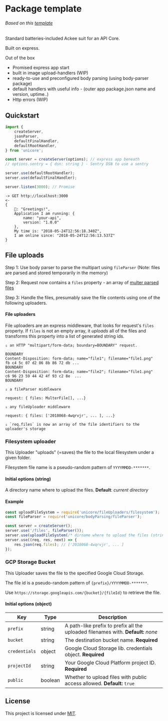 # Package template

###### Based on this [template](https://github.com/AckeeCZ/package-template/tree/6febde96d20cfec270e74d1557ba7644ff834e8c)

Standard batteries-included Ackee suit for an API Core.

Built on express.

Out of the box
- Promised express app start
- built in image upload-handlers (WIP)
- ready-to-use and preconfigured body parsing (using body-parser package)
- default handlers with useful info - (outer app package.json name and version, uptime..)
- Http errors (WIP)

## Quickstart

```js
import {
    createServer,
    jsonParser,
    defaultFinalHandler,
    defaultRootHandler,
} from 'unicore';

const server = createServer(options); // express app beneath
// options.sentry = { dsn: string } - Sentry DSN to use a sentry

server.use(defaultRootHandler);
server.use(defaultFinalHandler);

server.listen(3000); // Promise
```

```
-> GET http://localhost:3000
<-
{
    🦄: "Greetings!",
    Application I am running: {
        name: "your-api",
        version: "1.0.0"
    },
    My time is: "2018-05-24T12:56:18.340Z",
    I am online since: "2018-05-24T12:56:13.537Z"
}
```

## File uploads


Step 1: Use body parser to parse the multipart using `fileParser` (Note: files are parsed and stored temporarily in the memory)

Step 2: Request now contains a `files` property - an array of [multer parsed files](https://www.npmjs.com/package/multer#file-information)

Step 3: Handle the files, presumably save the file contents using one of the following uploaders.

#### File uploaders
File uploaders are an express middleware, that looks for request's `files` property. If `files` is not an empty array, it _uploads_ all of the files and transforms this property into a list of generated string ids.

```
⇓ an HTTP "multipart/form-data; boundary=BOUNDARY" request.

BOUNDARY
Content-Disposition: form-data; name="file1"; filename="file1.png"
fb c4 5c 07 d2 86 8b 86 72 db ...
BOUNDARY
Content-Disposition: form-data; name="file2"; filename="file1.png"
c6 96 23 59 44 42 4f 93 c2 8e  ...
BOUNDARY

⇓ a fileParser middleware

request: { files: MulterFile[], ...}

⇓ any fileUploader middleware

request: { files: ['2018068-4wqrvjr', ... ], ...}

⇓ `req.files` is now an array of the file identifiers to the uploader's storage
```

### Filesystem uploader

This Uploader "uploads" (=saves) the file to the local filesystem under a given folder.

Filesystem file name is a pseudo-random pattern of `YYYYMMDD-*******`.

#### Initial options (string)

A directory name where to upload the files. **Default**: _current directory_


#### Example
```js
const uploadFileSystem = require('unicore/fileUploaders/filesystem');
const fileParser = require('unicore/bodyParsing/fileParser');

const server = createServer();
server.use('/files', fileParser());
server.use(uploadFileSystem(/* dirname where to upload the files (string)*/));
server.use((req, res, next) => {
    res.json(req.files); // ['2018068-4wqrvjr', ... ]
});
```

### GCP Storage Bucket

This Uploader saves the file to the specified Google Cloud Storage.

The file id is a pseudo-random pattern of `{prefix}/YYYYMMDD-*******`.

Use `https://storage.googleapis.com/{bucket}/{fileId}` to retrieve the file.

#### Initial options (object)
Key | Type | Description
----|------|------------
`prefix` | string | A path-like prefix to prefix all the uploaded filenames with. **Default:** _none_
`bucket` | string | The destination bucket name. **Required**
`credentials` | object | Google Cloud Storage lib. credentials object. **Required**
`projectId` | string | Your Google Cloud Platform project ID. **Required**
`public` | boolean | Whether to upload files with public access allowed. **Default:** `true`



## License

This project is licensed under [MIT](./LICENSE).
